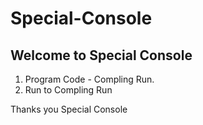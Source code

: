 # Special-Console
Welcome to Special Console
-----------------------------------------------------------
1. Program Code - Compling Run.
2. Run to Compling Run

Thanks you Special Console
